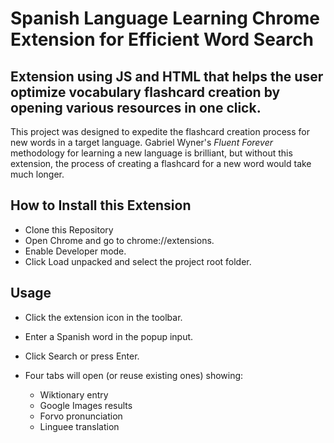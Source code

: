 # Spanish Language Learning Chrome Extension for Efficient Word Search

## Extension using JS and HTML that helps the user optimize vocabulary flashcard creation by opening various resources in one click.

This project was designed to expedite the flashcard creation process for new words in a target language. Gabriel Wyner's _Fluent Forever_ methodology for learning a new language is brilliant, but without this extension, the process of creating a flashcard for a new word would take much longer.

## How to Install this Extension

* Clone this Repository
* Open Chrome and go to chrome://extensions.
* Enable Developer mode.
* Click Load unpacked and select the project root folder.

## Usage

* Click the extension icon in the toolbar.
* Enter a Spanish word in the popup input.
* Click Search or press Enter.
* Four tabs will open (or reuse existing ones) showing:

  * Wiktionary entry
  * Google Images results
  * Forvo pronunciation
  * Linguee translation
